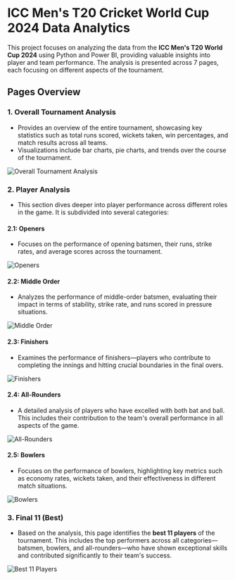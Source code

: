 # ICC Men's T20 Cricket World Cup 2024 Data Analytics

This project focuses on analyzing the data from the **ICC Men's T20 World Cup 2024** using Python and Power BI, providing valuable insights into player and team performance. The analysis is presented across 7 pages, each focusing on different aspects of the tournament.

## Pages Overview

### 1. **Overall Tournament Analysis**
   - Provides an overview of the entire tournament, showcasing key statistics such as total runs scored, wickets taken, win percentages, and match results across all teams.
   - Visualizations include bar charts, pie charts, and trends over the course of the tournament.

   ![Overall Tournament Analysis](assets/screenshots/overall_tournament_analysis.png)

### 2. **Player Analysis**
   - This section dives deeper into player performance across different roles in the game. It is subdivided into several categories:
   
   #### 2.1: **Openers**
   - Focuses on the performance of opening batsmen, their runs, strike rates, and average scores across the tournament.
   
   ![Openers](assets/screenshots/openers_analysis.png)
   
   #### 2.2: **Middle Order**
   - Analyzes the performance of middle-order batsmen, evaluating their impact in terms of stability, strike rate, and runs scored in pressure situations.
   
   ![Middle Order](assets/screenshots/middle_order_analysis.png)
   
   #### 2.3: **Finishers**
   - Examines the performance of finishers—players who contribute to completing the innings and hitting crucial boundaries in the final overs.
   
   ![Finishers](assets/screenshots/finishers_analysis.png)
   
   #### 2.4: **All-Rounders**
   - A detailed analysis of players who have excelled with both bat and ball. This includes their contribution to the team's overall performance in all aspects of the game.
   
   ![All-Rounders](assets/screenshots/all_rounders_analysis.png)
   
   #### 2.5: **Bowlers**
   - Focuses on the performance of bowlers, highlighting key metrics such as economy rates, wickets taken, and their effectiveness in different match situations.

   ![Bowlers](assets/screenshots/bowlers_analysis.png)

### 3. **Final 11 (Best)**  
   - Based on the analysis, this page identifies the **best 11 players** of the tournament. This includes the top performers across all categories—batsmen, bowlers, and all-rounders—who have shown exceptional skills and contributed significantly to their team's success.

   ![Best 11 Players](assets/screenshots/final_11_best_players.png)


